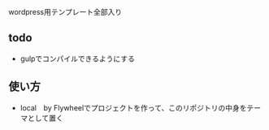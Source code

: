 wordpress用テンプレート全部入り

## todo
- gulpでコンパイルできるようにする

## 使い方
- local　by Flywheelでプロジェクトを作って、このリポジトリの中身をテーマとして置く
